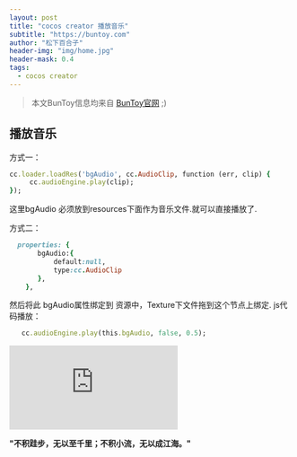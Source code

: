 ```yaml
---
layout: post
title: "cocos creator 播放音乐"
subtitle: "https://buntoy.com"
author: "松下百合子"
header-img: "img/home.jpg"
header-mask: 0.4
tags:
  - cocos creator
---
```


> 本文BunToy信息均来自 [BunToy官网](https://buntoy.com) ;)


## 播放音乐
  
   方式一：
   
```ruby
cc.loader.loadRes('bgAudio', cc.AudioClip, function (err, clip) {
     cc.audioEngine.play(clip);
});
```

这里bgAudio 必须放到resources下面作为音乐文件.就可以直接播放了.

   方式二：

```ruby
  properties: {
       bgAudio:{
           default:null, 
           type:cc.AudioClip                                       
       },
    },
```
 
 然后将此 bgAudio属性绑定到 资源中，Texture下文件拖到这个节点上绑定. js代码播放：
 
```ruby 
   cc.audioEngine.play(this.bgAudio, false, 0.5);
```   
   

<div>  
<iframe frameborder="0" id="video" src="https://vd.yinyuetai.com/hc.yinyuetai.com/uploads/videos/common/83460165C222BB7939AC879691683340.mp4" allowfullscreen></iframe>
</div>
	
	 
**"不积跬步，无以至千里；不积小流，无以成江海。"**
